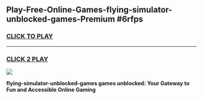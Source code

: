 
## Play-Free-Online-Games-flying-simulator-unblocked-games-Premium #6rfps
<h3>
<a href="https://premium.freeplayer.one?title=flying-simulator-unblocked-games&ref=8M">CLICK TO PLAY</a></h3>
<hr>

<h3>
<a href="https://premium.freeplayer.one?title=flying-simulator-unblocked-games&ref=8M">CLICK 2 PLAY</a>
  
</h3>

<a href="https://premium.freeplayer.one?title=flying-simulator-unblocked-games&ref=8M"><img src="https://clearcache.store/games.png"></a>


**flying-simulator-unblocked-games games unblocked: Your Gateway to Fun and Accessible Online Gaming**
